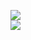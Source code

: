 [![](https://img.shields.io/badge/Made%20With-Github%20Spray-lightgrey.svg?style=for-the-badge&logo=github)](https://github.com/Annihil/github-spray#7971)  
[![](https://i.imgur.com/2DrTn0Z.gif)](https://github.com/Annihil/github-spray)